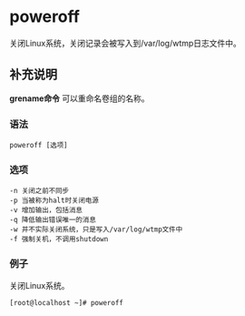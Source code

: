 poweroff
===

关闭Linux系统，关闭记录会被写入到/var/log/wtmp日志文件中。

## 补充说明

**grename命令** 可以重命名卷组的名称。

### 语法  

```
poweroff [选项]
```

### 选项  

```
-n 关闭之前不同步
-p 当被称为halt时关闭电源
-v 增加输出，包括消息
-q 降低输出错误唯一的消息
-w 并不实际关闭系统，只是写入/var/log/wtmp文件中
-f 强制关机，不调用shutdown
```

### 例子

关闭Linux系统。

```bash
[root@localhost ~]# poweroff
```

<!-- Linux命令行搜索引擎：https://jaywcjlove.github.io/linux-command/ -->
